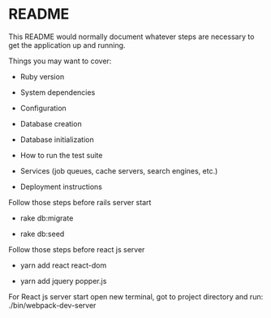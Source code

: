 # README

This README would normally document whatever steps are necessary to get the
application up and running.

Things you may want to cover:

* Ruby version

* System dependencies

* Configuration

* Database creation

* Database initialization

* How to run the test suite

* Services (job queues, cache servers, search engines, etc.)

* Deployment instructions


Follow those steps before rails server start

 * rake db:migrate

 * rake db:seed

 Follow those steps before react js server

  * yarn add react react-dom

  * yarn add jquery popper.js

For React js server start open new terminal, got to project directory and run: ./bin/webpack-dev-server
